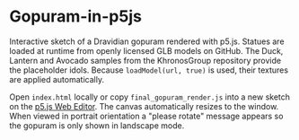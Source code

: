 # Gopuram-in-p5js
Interactive sketch of a Dravidian gopuram rendered with p5.js. Statues are
loaded at runtime from openly licensed GLB models on GitHub. The Duck,
Lantern and Avocado samples from the KhronosGroup repository provide the
placeholder idols. Because `loadModel(url, true)` is used, their textures are
applied automatically.

Open `index.html` locally or copy `final_gopuram_render.js` into a new sketch on
the [p5.js Web Editor](https://editor.p5js.org). The canvas automatically
resizes to the window. When viewed in portrait orientation a "please rotate"
message appears so the gopuram is only shown in landscape mode.
